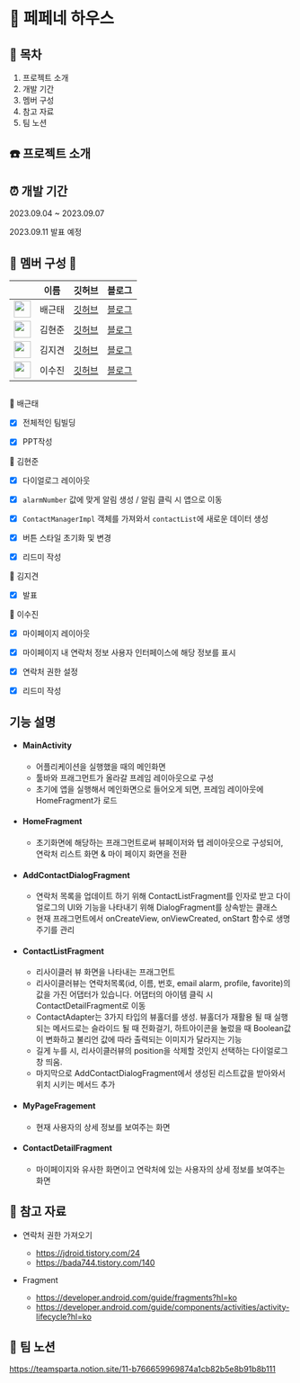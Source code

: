 # 🏡 페페네 하우스


## :scroll: 목차
1. 프로젝트 소개
2. 개발 기간
3. 멤버 구성
4. 참고 자료
5. 팀 노션

## :telephone: 프로젝트 소개


## :alarm_clock: 개발 기간 
2023.09.04 ~ 2023.09.07

2023.09.11 발표 예정 

## :two_men_holding_hands: 멤버 구성 :couple: 
|             | 이름           | 깃허브          | 블로그           |     
|-------------|---------------|---------------|-----------------|
| <img src="https://github.com/kt2790.png" width="30" height="30"> | 배근태 | [깃허브](https://github.com/kt2790) | [블로그](https://velog.io/@kt2790) 
| <img src="https://github.com/boomshh.png" width="30" height="30"> | 김현준 | [깃허브](https://github.com/boomshh) | [블로그](https://velog.io/@boomshh)
| <img src="https://github.com/Odin5din.png" width="30" height="30"> | 김지견 | [깃허브](https://github.com/Odin5din/) | [블로그](https://odin5din.tistory.com/)
| <img src="https://github.com/sooj36.png" width="30" height="30"> | 이수진 | [깃허브](https://github.com/sooj36) | [블로그](https://velog.io/@sooj23)

## 
:runner: 배근태
- [x]  전체적인 팀빌딩
- [x]  PPT작성


:runner: 김현준
- [x]  다이얼로그 레이아웃
- [x]  `alarmNumber` 값에 맞게 알림 생성 / 알림 클릭 시 앱으로 이동
- [x]  `ContactManagerImpl` 객체를 가져와서 `contactList`에 새로운 데이터 생성
- [x]  버튼 스타일 초기화 및 변경
- [x]  리드미 작성


:runner: 김지견
- [x]  발표


:runner: 이수진
- [x]  마이페이지 레이아웃
- [x]  마이페이지 내 연락처 정보 사용자 인터페이스에 해당 정보를 표시
- [x]  연락처 권한 설정
- [x]  리드미 작성


## 기능 설명
- #### MainActivity
  - 어플리케이션을 실행했을 때의 메인화면
  - 툴바와 프래그먼트가 올라갈 프레임 레이아웃으로 구성
  - 초기에 앱을 실행해서 메인화면으로 들어오게 되면, 프레임 레이아웃에 HomeFragment가 로드
 
- #### HomeFragment
   - 초기화면에 해당하는 프래그먼트로써 뷰페이저와 탭 레이아웃으로 구성되어, 연락처 리스트 화면 & 마이 페이지 화면을 전환
 
- #### AddContactDialogFragment
   - 연락처 목록을 업데이트 하기 위해 ContactListFragment를 인자로 받고 다이얼로그의 UI와 기능을 나타내기 위해 DialogFragment를 상속받는 클래스
   - 현재 프래그먼트에서 onCreateView, onViewCreated, onStart 함수로 생명주기를 관리
   
- #### ContactListFragment
  - 리사이클러 뷰 화면을 나타내는 프래그먼트
  - 리사이클러뷰는 연락처목록(id, 이름, 번호, email alarm, profile, favorite)의 값을 가진 어댑터가 있습니다. 어댑터의 아이템 클릭 시 ContactDetailFragment로 이동
  - ContactAdapter는 3가지 타입의 뷰홀더를 생성. 뷰홀더가 재활용 될 때 실행되는 메서드로는 슬라이드 될 때 전화걸기, 하트아이콘을 눌렀을 때 Boolean값이 변화하고 불리언 값에 따라 출력되는 이미지가 달라지는 기능
  - 길게 누를 시, 리사이클러뷰의 position을 삭제할 것인지 선택하는 다이얼로그 창 띄움.
  - 마지막으로 AddContactDialogFragment에서 생성된 리스트값을 받아와서 위치 시키는 메서드 추가
    
- #### MyPageFragement
  - 현재 사용자의 상세 정보를 보여주는 화면
  
- #### ContactDetailFragment
  - 마이페이지와 유사한 화면이고 연락처에 있는 사용자의 상세 정보를 보여주는 화면

## :paperclip: 참고 자료
- 연락처 권한 가져오기
  - https://jdroid.tistory.com/24
  - https://bada744.tistory.com/140

- Fragment
  - https://developer.android.com/guide/fragments?hl=ko
  - https://developer.android.com/guide/components/activities/activity-lifecycle?hl=ko
   

## :notebook: 팀 노션
https://teamsparta.notion.site/11-b766659969874a1cb82b5e8b91b8b111
